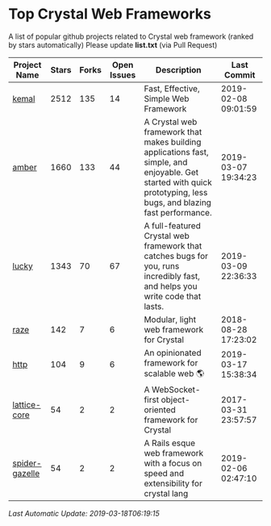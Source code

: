 # Top Crystal Web Frameworks
A list of popular github projects related to Crystal web framework (ranked by stars automatically)
Please update **list.txt** (via Pull Request)

| Project Name | Stars | Forks | Open Issues | Description | Last Commit |
| ------------ | ----- | ----- | ----------- | ----------- | ----------- |
| [kemal](https://github.com/kemalcr/kemal) | 2512 | 135 | 14 | Fast, Effective, Simple Web Framework | 2019-02-08 09:01:59 |
| [amber](https://github.com/amberframework/amber) | 1660 | 133 | 44 | A Crystal web framework that makes building applications fast, simple, and enjoyable. Get started with quick prototyping, less bugs, and blazing fast performance. | 2019-03-07 19:34:23 |
| [lucky](https://github.com/luckyframework/lucky) | 1343 | 70 | 67 | A full-featured Crystal web framework that catches bugs for you, runs incredibly fast, and helps you write code that lasts. | 2019-03-09 22:36:33 |
| [raze](https://github.com/samueleaton/raze) | 142 | 7 | 6 | Modular, light web framework for Crystal | 2018-08-28 17:23:02 |
| [http](https://github.com/onyxframework/http) | 104 | 9 | 6 | An opinionated framework for scalable web 🌎 | 2019-03-17 15:38:34 |
| [lattice-core](https://github.com/jasonl99/lattice-core) | 54 | 2 | 2 | A WebSocket-first object-oriented framework for Crystal | 2017-03-31 23:57:57 |
| [spider-gazelle](https://github.com/spider-gazelle/spider-gazelle) | 54 | 2 | 2 | A Rails esque web framework with a focus on speed and extensibility for crystal lang | 2019-02-06 02:47:10 |

*Last Automatic Update: 2019-03-18T06:19:15*